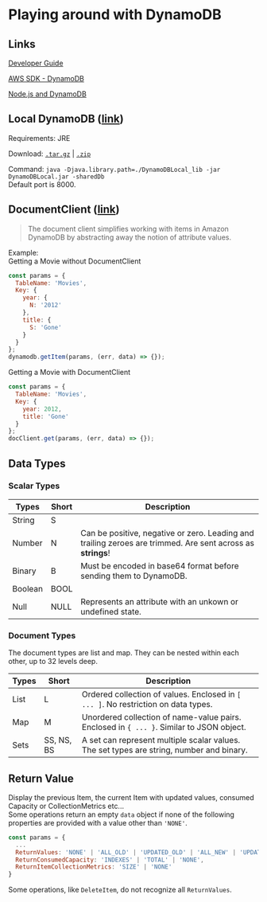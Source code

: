 # Playing around with DynamoDB

## Links

[Developer Guide](https://docs.aws.amazon.com/amazondynamodb/latest/developerguide/Introduction.html)

[AWS SDK - DynamoDB](https://docs.aws.amazon.com/AWSJavaScriptSDK/latest/AWS/DynamoDB.html)

[Node.js and DynamoDB](https://docs.aws.amazon.com/amazondynamodb/latest/developerguide/GettingStarted.NodeJs.html)

## Local DynamoDB ([link](https://docs.aws.amazon.com/amazondynamodb/latest/developerguide/DynamoDBLocal.html))

Requirements: JRE

Download: [`.tar.gz`](https://s3.eu-central-1.amazonaws.com/dynamodb-local-frankfurt/dynamodb_local_latest.tar.gz) | [`.zip`](https://s3.eu-central-1.amazonaws.com/dynamodb-local-frankfurt/dynamodb_local_latest.zip)

Command: `java -Djava.library.path=./DynamoDBLocal_lib -jar DynamoDBLocal.jar -sharedDb`  
Default port is 8000.

## DocumentClient ([link](https://docs.aws.amazon.com/AWSJavaScriptSDK/latest/AWS/DynamoDB/DocumentClient.html))

> The document client simplifies working with items in Amazon DynamoDB by abstracting away the notion of attribute values.

Example:  
Getting a Movie without DocumentClient

```js
const params = {
  TableName: 'Movies',
  Key: {
    year: {
      N: '2012'
    },
    title: {
      S: 'Gone'
    }
  }
};
dynamodb.getItem(params, (err, data) => {});
```

Getting a Movie with DocumentClient

```js
const params = {
  TableName: 'Movies',
  Key: {
    year: 2012,
    title: 'Gone'
  }
};
docClient.get(params, (err, data) => {});
```

## Data Types

### Scalar Types

| Types   | Short | Description                                                                                                 |
| ------- | ----- | ----------------------------------------------------------------------------------------------------------- |
| String  | S     |                                                                                                             |
| Number  | N     | Can be positive, negative or zero. Leading and trailing zeroes are trimmed. Are sent across as **strings**! |
| Binary  | B     | Must be encoded in base64 format before sending them to DynamoDB.                                           |
| Boolean | BOOL  |                                                                                                             |
| Null    | NULL  | Represents an attribute with an unkown or undefined state.                                                  |

### Document Types

The document types are list and map. They can be nested within each other, up to 32 levels deep.

| Types | Short      | Description                                                                              |
| ----- | ---------- | ---------------------------------------------------------------------------------------- |
| List  | L          | Ordered collection of values. Enclosed in `[ ... ]`. No restriction on data types.       |
| Map   | M          | Unordered collection of name-value pairs. Enclosed in `{ ... }`. Similar to JSON object. |
| Sets  | SS, NS, BS | A set can represent multiple scalar values. The set types are string, number and binary. |

## Return Value

Display the previous Item, the current Item with updated values, consumed Capacity or CollectionMetrics etc...  
Some operations return an empty `data` object if none of the following properties are provided with a value other than `'NONE'`.

```js
const params = {
  ...
  ReturnValues: 'NONE' | 'ALL_OLD' | 'UPDATED_OLD' | 'ALL_NEW' | 'UPDATED_NEW',
  ReturnConsumedCapacity: 'INDEXES' | 'TOTAL' | 'NONE',
  ReturnItemCollectionMetrics: 'SIZE' | 'NONE'
}
```

Some operations, like `DeleteItem`, do not recognize all `ReturnValues`.
